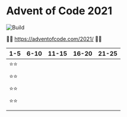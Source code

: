 # Advent of Code 2021
![Build](https://github.com/LesnyRumcajs/advent-of-rust-2021/workflows/Rust/badge.svg)

🦀🎄 https://adventofcode.com/2021/ 🎄🦀

| 1-5 | 6-10 | 11-15 | 16-20 | 21-25 |
|---|---|---|---|---|
|⭐⭐|||||
|⭐⭐|||||
|⭐⭐|||||
|⭐⭐|||||
||||||
